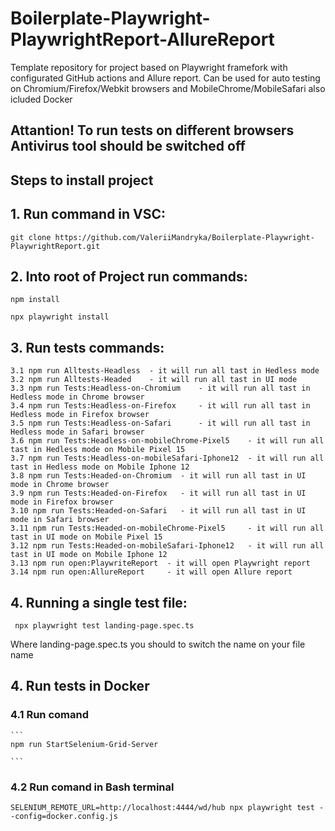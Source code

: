# Boilerplate-Playwright-PlaywrightReport-AllureReport
Template repository for project based on Playwright framefork with configurated GitHub actions and Allure report. Can be used for auto testing on Chromium/Firefox/Webkit browsers and MobileChrome/MobileSafari also icluded Docker

##  Attantion! To run tests on different browsers Antivirus tool should be switched off 

## Steps to install project

## 1. Run command in VSC:

```
git clone https://github.com/ValeriiMandryka/Boilerplate-Playwright-PlaywrightReport.git

```
## 2. Into root of Project run commands:
```
npm install

npx playwright install

```
## 3. Run tests commands:

    3.1 npm run Alltests-Headless  - it will run all tast in Hedless mode
    3.2 npm run Alltests-Headed    - it will run all tast in UI mode
    3.3 npm run Tests:Headless-on-Chromium    - it will run all tast in Hedless mode in Chrome browser
    3.4 npm run Tests:Headless-on-Firefox     - it will run all tast in Hedless mode in Firefox browser
    3.5 npm run Tests:Headless-on-Safari      - it will run all tast in Hedless mode in Safari browser
    3.6 npm run Tests:Headless-on-mobileChrome-Pixel5    - it will run all tast in Hedless mode on Mobile Pixel 15
    3.7 npm run Tests:Headless-on-mobileSafari-Iphone12  - it will run all tast in Hedless mode on Mobile Iphone 12
    3.8 npm run Tests:Headed-on-Chromium  - it will run all tast in UI mode in Chrome browser
    3.9 npm run Tests:Headed-on-Firefox   - it will run all tast in UI mode in Firefox browser
    3.10 npm run Tests:Headed-on-Safari   - it will run all tast in UI mode in Safari browser
    3.11 npm run Tests:Headed-on-mobileChrome-Pixel5     - it will run all tast in UI mode on Mobile Pixel 15
    3.12 npm run Tests:Headed-on-mobileSafari-Iphone12   - it will run all tast in UI mode on Mobile Iphone 12
    3.13 npm run open:PlaywriteReport  - it will open Playwright report
    3.14 npm run open:AllureReport     - it will open Allure report

## 4. Running a single test file:
   ```
    npx playwright test landing-page.spec.ts

   ```
   Where landing-page.spec.ts you should to switch the name on your file name 
   
## 4. Run tests in Docker
   ### 4.1 Run comand
    
    ```
    npm run StartSelenium-Grid-Server

    ```
   ### 4.2 Run comand in Bash terminal
  
   ```
   SELENIUM_REMOTE_URL=http://localhost:4444/wd/hub npx playwright test --config=docker.config.js

   ```
  
